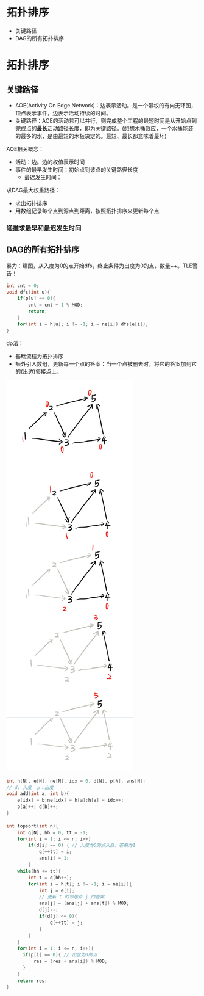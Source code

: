 # 拓扑排序

- 关键路径
- DAG的所有拓扑排序


# 拓扑排序

## 关键路径

- AOE(Activity On Edge Network)：边表示活动。是一个带权的有向无环图，顶点表示事件，边表示活动持续的时间。
- 关键路径：AOE的活动若可以并行，则完成整个工程的最短时间是从开始点到完成点的**最长**活动路径长度，即为关键路径。(想想木桶效应，一个水桶能装的最多的水，是由最短的木板决定的。最短、最长都意味着最坏)

AOE相关概念：

- 活动：边。边的权值表示时间
- 事件的最早发生时间：初始点到该点的关键路径长度
  - 最迟发生时间：


求DAG最大权重路径：
- 求出拓扑排序
- 用数组记录每个点到源点到距离，按照拓扑排序来更新每个点


### 递推求最早和最迟发生时间

## DAG的所有拓扑排序

暴力：建图，从入度为0的点开始dfs，终止条件为出度为0的点，数量++。TLE警告！

```cpp
int cnt = 0;
void dfs(int u){
    if(p[u] == 0){
        cnt = cnt + 1 % MOD;
        return;
    }
    for(int i = h[u]; i != -1; i = ne[i]) dfs(e[i]);
}
```

dp法：
- 基础流程为拓扑排序
- 额外引入数组，更新每一个点的答案：当一个点被删去时，将它的答案加到它的(出边)邻接点上。

![Alt text](assets/top-sort/image.png)

```cpp
int h[N], e[N], ne[N], idx = 0, d[N], p[N], ans[N];
// d: 入度  p：出度
void add(int a, int b){
    e[idx] = b;ne[idx] = h[a];h[a] = idx++;
    p[a]++; d[b]++;
}

int topsort(int n){
    int q[N], hh = 0, tt = -1;
    for(int i = 1; i <= n; i++)
        if(d[i] == 0) { // 入度为0的点入队，答案为1
            q[++tt] = i;
            ans[i] = 1;
        }
    while(hh <= tt){
        int t = q[hh++];
        for(int i = h[t]; i != -1; i = ne[i]){
            int j = e[i];
            // 更新 t 的邻居点 j 的答案
            ans[j] = (ans[j] + ans[t]) % MOD;
            d[j]--;
            if(d[j] <= 0){
                q[++tt] = j;
            }
        }
    }
    for(int i = 1; i <= n; i++){
      if(p[i] == 0){ // 出度为0的点
          res = (res + ans[i]) % MOD;
      }
    }
    return res;
}
```


